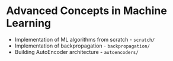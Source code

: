 #	Advanced Concepts in Machine Learning 

- Implementation of ML algorithms from scratch - ```scratch/```
- Implementation of backpropagation - ```backpropagation/```
- Building AutoEncoder architecture - ```autoencoders/```
